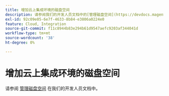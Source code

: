 ```yaml
---
title: 增加云上集成环境的磁盘空间
description: 请参阅我们的开发人员文档中的[管理磁盘空间](https://devdocs.magento.com/guides/v2.3/cloud/project/manage-disk-space.html)。
exl-id: 92c09e05-6e7f-4633-8b84-e3806a0224e0
feature: Cloud, Integration
source-git-commit: f11c8944b83e294b61d9547aefc9203af344041d
workflow-type: tm+mt
source-wordcount: '38'
ht-degree: 0%

---
```


# 增加云上集成环境的磁盘空间

请参阅 [管理磁盘空间](https://devdocs.magento.com/guides/v2.3/cloud/project/manage-disk-space.html) 在我们的开发人员文档中。

